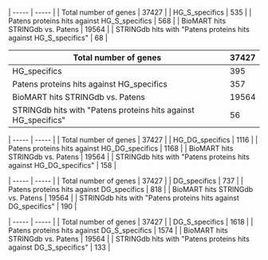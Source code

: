| ----- | ----- |
| Total number of genes | 37427 |
| HG_S_specifics | 535 |
| Patens proteins hits against HG_S_specifics | 568 |
| BioMART hits STRINGdb vs. Patens | 19564  |
| STRINGdb hits with "Patens proteins hits against HG_S_specifics" | 68 |




| Total number of genes | 37427 |
| ----- | ----- |
| HG_specifics | 395 |
| Patens proteins hits against HG_specifics | 357 |
| BioMART hits STRINGdb vs. Patens | 19564  |
| STRINGdb hits with "Patens proteins hits against HG_specifics" | 56 |

| ----- | ----- |
| Total number of genes | 37427 |
| HG_DG_specifics | 1116 |
| Patens proteins hits against HG_DG_specifics | 1168 |
| BioMART hits STRINGdb vs. Patens | 19564  |
| STRINGdb hits with "Patens proteins hits against HG_DG_specifics" | 158 |

| ----- | ----- |
| Total number of genes | 37427 |
| DG_specifics | 737 |
| Patens proteins hits against DG_specifics | 818 |
| BioMART hits STRINGdb vs. Patens | 19564  |
| STRINGdb hits with "Patens proteins hits against DG_specifics" | 190 |


| ----- | ----- |
| Total number of genes | 37427 |
| DG_S_specifics | 1618 |
| Patens proteins hits against DG_S_specifics | 1574 |
| BioMART hits STRINGdb vs. Patens | 19564  |
| STRINGdb hits with "Patens proteins hits against DG_S_specifics" | 133 |


